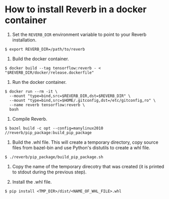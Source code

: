 # How to install Reverb in a docker container

1. Set the `REVERB_DIR` environment variable to point to your Reverb installation.

  ```shell
  $ export REVERB_DIR=/path/to/reverb
  ```

1. Build the docker container.

  ```shell
  $ docker build --tag tensorflow:reverb - < "$REVERB_DIR/docker/release.dockerfile"
  ```

1. Run the docker container.

  ```shell
  $ docker run --rm -it \
    --mount "type=bind,src=$REVERB_DIR,dst=$REVERB_DIR" \
    --mount "type=bind,src=$HOME/.gitconfig,dst=/etc/gitconfig,ro" \
    --name reverb tensorflow:reverb \
    bash
  ```

1. Compile Reverb.

  ```shell
  $ bazel build -c opt --config=manylinux2010 //reverb/pip_package:build_pip_package
  ```

1. Build the .whl file. This will create a temporary directory, copy source files from bazel-bin and use Python's distutils to create a whl file.

  ```shell
  $ ./reverb/pip_package/build_pip_package.sh
  ```

1. Copy the name of the temporary direcotry that was created (it is printed
to stdout during the previous step).

1. Install the .whl file.

  ```shell
  $ pip install <TMP_DIR>/dist/<NAME_OF_WHL_FILE>.whl
  ```
